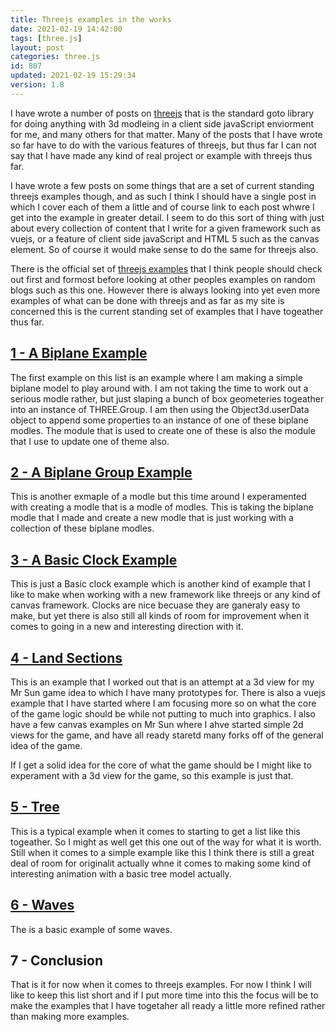 ```yaml
---
title: Threejs examples in the works
date: 2021-02-19 14:42:00
tags: [three.js]
layout: post
categories: three.js
id: 807
updated: 2021-02-19 15:29:34
version: 1.8
---
```


I have wrote a number of posts on [threejs](https://threejs.org/) that is the standard goto library for doing anything with 3d modleing in a client side javaScript enviorment for me, and many others for that matter. Many of the posts that I have wrote so far have to do with the various features of threejs, but thus far I can not say that I have made any kind of real project or example with threejs thus far.

I have wrote a few posts on some things that are a set of current standing threejs examples though, and as such I think I should have a single post in which I cover each of them a little and of course link to each post whwre I get into the example in greater detail. I seem to do this sort of thing with just about every collection of content that I write for a given framework such as vuejs, or a feature of client side javaScript and HTML 5 such as the canvas element. So of course it would make sense to do the same for threejs also.

There is the official set of [threejs examples](https://threejs.org/examples/) that I think people should check out first and formost before looking at other peoples examples on random blogs such as this one. However there is always looking into yet even more examples of what can be done with threejs and as far as my site is concerned this is the current standing set of examples that I have togeather thus far.

<!-- more -->

## [ 1 - A Biplane Example](/2021/02/17/threejs-examples-biplane/)

The first example on this list is an example where I am making a simple biplane model to play around with. I am not taking the time to work out a serious modle rather, but just slaping a bunch of box geometeries togeather into an instance of THREE.Group. I am then using the Object3d.userData object to append some properties to an instance of one of these biplane modles. The module that is used to create one of these is also the module that I use to update one of theme also.

## [ 2 - A Biplane Group Example](/2021/02/18/threejs-examples-biplane-group/)

This is another exmaple of a modle but this time around I experamented with creating a modle that is a modle of modles. This is taking the biplane modle that I made and create a new modle that is just working with a collection of these biplane modles.

## [ 3 - A Basic Clock Example](/2019/12/16/threejs-examples-clock-basic/)

This is just a Basic clock example which is another kind of example that I like to make when working with a new framework like threejs or any kind of canvas framework. Clocks are nice becuase they are ganeraly easy to make, but yet there is also still all kinds of room for improvement when it comes to going in a new and interesting direction with it.

## [ 4 - Land Sections](/2021/02/15/threejs-examples-land-sections/) 

This is an example that I worked out that is an attempt at a 3d view for my Mr Sun game idea to which I have many prototypes for. There is also a vuejs example that I have started where I am focusing more so on what the core of the game logic should be while not putting to much into graphics. I also have a few canvas examples on Mr Sun where I ahve started simple 2d views for the game, and have all ready staretd many forks off of the general idea of the game.

If I get a solid idea for the core of what the game should be I might like to experament with a 3d view for the game, so this example is just that.

## [ 5 - Tree](/2019/07/30/threejs-examples-tree/)

This is a typical example when it comes to starting to get a list like this togeather. So I might as well get this one out of the way for what it is worth. Still when it comes to a simple example like this I think there is still a great deal of room for originalit actually whne it comes to making some kind of interesting animation with a basic tree model actually.

## [ 6 - Waves](/2018/11/14/threejs-examples-waves/) 

The is a basic example of some waves.

## 7 - Conclusion

That is it for now when it comes to threejs examples. For now I think I will like to keep this list short and if I put more time into this the focus will be to make the examples that I have togetaher all ready a little more refined rather than making more examples.